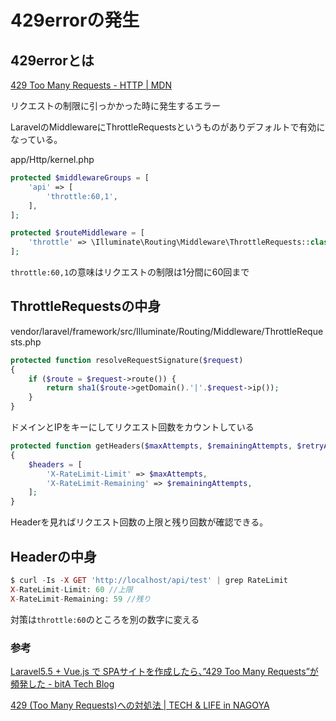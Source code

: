 # 429errorの発生

## 429errorとは

[429 Too Many Requests \- HTTP \| MDN](https://developer.mozilla.org/ja/docs/Web/HTTP/Status/429)

リクエストの制限に引っかかった時に発生するエラー

LaravelのMiddlewareにThrottleRequestsというものがありデフォルトで有効になっている。

app/Http/kernel.php

```php
protected $middlewareGroups = [
    'api' => [
        'throttle:60,1',
    ],
];

protected $routeMiddleware = [
    'throttle' => \Illuminate\Routing\Middleware\ThrottleRequests::class,
];
```

`throttle:60,1`の意味はリクエストの制限は1分間に60回まで

## ThrottleRequestsの中身

vendor/laravel/framework/src/Illuminate/Routing/Middleware/ThrottleRequests.php

```php
protected function resolveRequestSignature($request)
{
    if ($route = $request->route()) {
        return sha1($route->getDomain().'|'.$request->ip());
    }
}
```

ドメインとIPをキーにしてリクエスト回数をカウントしている

```php
protected function getHeaders($maxAttempts, $remainingAttempts, $retryAfter = null)
{
    $headers = [
        'X-RateLimit-Limit' => $maxAttempts,
        'X-RateLimit-Remaining' => $remainingAttempts,
    ];
}
```

Headerを見ればリクエスト回数の上限と残り回数が確認できる。

## Headerの中身

```php
$ curl -Is -X GET 'http://localhost/api/test' | grep RateLimit
X-RateLimit-Limit: 60 //上限
X-RateLimit-Remaining: 59 //残り
```

対策は`throttle:60`のところを別の数字に変える

### 参考

[Laravel5\.5 \+ Vue\.js で SPAサイトを作成したら、”429 Too Many Requests”が頻発した \- bitA Tech Blog](https://tech.bita.jp/article/11)

[429 \(Too Many Requests\)への対処法 \| TECH & LIFE in NAGOYA](https://techassist.jp/blog?id=6)